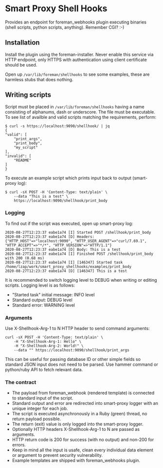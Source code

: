 # Smart Proxy Shell Hooks

Provides an endpoint for foreman_webhooks plugin executing binaries (shell scripts, python scripts, anything). Remember CGI? :-)

## Installation

Install the plugin using the foreman-installer. Never enable this service via HTTP endpoint, only HTTPS with authentication using client certificate should be used.

Open up `/var/lib/foreman/shellhooks` to see some examples, these are harmless stubs that does nothing.

## Writing scripts

Script must be placed in `/var/lib/foreman/shellhooks` having a name consisting of alphanums, dash or underscore. The file must be executable. To see list of availble and valid scripts matching the requirements, perform:

    $ curl -s https://localhost:9090/shellhook/ | jq
    {
    "valid": [
        "print_args",
        "print_body",
        "my_script"
    ],
    "invalid": [
        "README"
    ]
    }

To execute an example script which prints input back to output (smart-proxy log):

    $ curl -sX POST -H 'Content-Type: text/plain' \
        --data "This is a test" \
        https://localhost:9090/shellhook/print_body

### Logging

To find out if the script was executed, open up smart-proxy log:

    2020-08-27T12:23:37 eabe1a74 [I] Started POST /shellhook/print_body 
    2020-08-27T12:23:37 eabe1a74 [D] Headers: {"HTTP_HOST"=>"localhost:9090", "HTTP_USER_AGENT"=>"curl/7.69.1", "HTTP_ACCEPT"=>"*/*", "HTTP_VERSION"=>"HTTP/1.1"}
    2020-08-27T12:23:37 eabe1a74 [D] Body: This is a test
    2020-08-27T12:23:37 eabe1a74 [I] Finished POST /shellhook/print_body with 200 (0.68 ms)
    2020-08-27T12:23:37 eabe1a74 [I] [146347] Started task /home/lzap/work/smart_proxy_shellhooks/examples/print_body
    2020-08-27T12:23:37 eabe1a74 [D] [146347] This is a test

It is recommended to switch logging level to DEBUG when writing or editing scripts. Logging level is as follows:

* "Started task" initial message: INFO level
* Standard output: DEBUG level
* Standard error: WARNING level

### Arguments

Use X-Shellhook-Arg-1 to N HTTP header to send command arguments:

    curl -sX POST -H 'Content-Type: text/plain' \
        -H "X-Shellhook-Arg-1: Hello" \
        -H "X-Shellhook-Arg-2: World!" \
        --data "" https://localhost:9090/shellhook/print_args

This can be useful for passing database ID or other simple fields so standard JSON input does not need to be parsed. Use hammer command or python/ruby API to fetch relevant data.

### The contract

* The payload from foreman_webhook (rendered template) is connected to standard input of the script.
* Standard output and error are redirected into smart-proxy logger with an unique integer for each job.
* The script is executed asynchronously in a Ruby (green) thread, no return payload possible.
* The return (exit) value is only logged into the smart-proxy logger.
* Optionally HTTP headers X-Shellhook-Arg-1 to N are passed as arguments.
* HTTP return code is 200 for success (with no output) and non-200 for errors.
* Keep in mind all the input is usafe, clean every individual data element or argument to prevent security vulnerability.
* Example templates are shipped with foreman_webhooks plugin.
